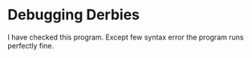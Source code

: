 # Debugging Derbies

I have checked this program. Except few syntax error the program runs perfectly fine.
